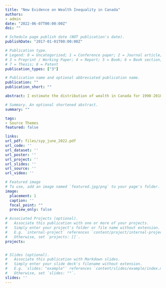 ```yaml
---
title: "New Evidence on Wealth Inequality in Canada"
authors:
- admin
date: "2022-06-07T00:00:00Z"
doi: ""

# Schedule page publish date (NOT publication's date).
publishDate: "2017-01-01T00:00:00Z"

# Publication type.
# Legend: 0 = Uncategorized; 1 = Conference paper; 2 = Journal article;
# 3 = Preprint / Working Paper; 4 = Report; 5 = Book; 6 = Book section;
# 7 = Thesis; 8 = Patent
publication_types: ["3"]

# Publication name and optional abbreviated publication name.
publication: ""
publication_short: ""

abstract: I estimate the distribution of wealth in Canada for 1990-2018 using the income capitalization method of Saez & Zucman (2016). The results indicate that while the top 1% wealth share rose from 15.3% in 1990 to 19.7% in 2008, the top 1% share has since fallen to 17.5% in 2018. Using linear decomposition methods, I show that while changes to the composition of assets in Canada can account for the increase in top shares over time, the large gap between Canada and the United States stems mostly from differences in within-asset concentration. Finally, I apply the concept of “synthetic savings” to decompose whether the fluctuations in the top 1% share were driven by changes in asset prices or changes to savings behaviour and find evidence that changes to savings behaviour across the wealth distribution correlate more strongly to the observed trends.

# Summary. An optional shortened abstract.
summary: ""

tags:
- Source Themes
featured: false

links:
url_pdf: files/syp_june_2022.pdf
url_code: ''
url_dataset: ''
url_poster: ''
url_project: ''
url_slides: ''
url_source: ''
url_video: ''

# Featured image
# To use, add an image named `featured.jpg/png` to your page's folder. 
image:
  placement: 1
  caption: ''
  focal_point: ""
  preview_only: false

# Associated Projects (optional).
#   Associate this publication with one or more of your projects.
#   Simply enter your project's folder or file name without extension.
#   E.g. `internal-project` references `content/project/internal-project/index.md`.
#   Otherwise, set `projects: []`.
projects:


# Slides (optional).
#   Associate this publication with Markdown slides.
#   Simply enter your slide deck's filename without extension.
#   E.g. `slides: "example"` references `content/slides/example/index.md`.
#   Otherwise, set `slides: ""`.
slides: ''
---
```

